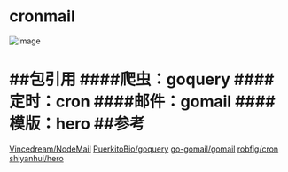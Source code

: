 # cronmail

![image](https://github.com/CodeKevin/cronmail/blob/master/dance.gif?raw=true)

##包引用
####爬虫：goquery
####定时：cron
####邮件：gomail
####模版：hero
##参考
==============
[Vincedream/NodeMail](https://github.com/Vincedream/NodeMail)
[PuerkitoBio/goquery](https://github.com/PuerkitoBio/goquery)
[go-gomail/gomail](https://github.com/go-gomail/gomail)
[robfig/cron](https://github.com/robfig/cron)
[shiyanhui/hero](https://github.com/shiyanhui/hero)
